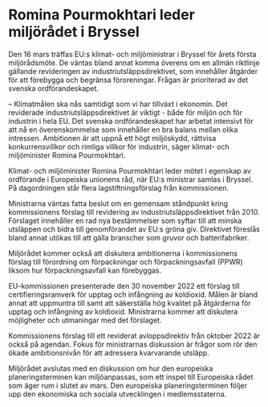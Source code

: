 # Romina Pourmokhtari leder miljörådet i Bryssel

Den 16 mars träffas EU:s klimat- och miljöministrar i Bryssel för årets första miljörådsmöte. De väntas bland annat komma överens om en allmän riktlinje gällande revideringen av industriutsläppsdirektivet, som innehåller åtgärder för att förebygga och begränsa föroreningar. Frågan är prioriterad av det svenska ordförandeskapet.

– Klimatmålen ska nås samtidigt som vi har tillväxt i ekonomin. Det reviderade industriutsläppsdirektivet är viktigt - både för miljön och för industrin i hela EU. Det svenska ordförandeskapet har arbetat intensivt för att nå en överenskommelse som innehåller en bra balans mellan olika intressen. Ambitionen är att uppnå ett högt miljöskydd, rättvisa konkurrensvillkor och rimliga villkor för industrin, säger klimat- och miljöminister Romina Pourmokhtari.

Klimat- och miljöminister Romina Pourmokhtari leder mötet i egenskap av ordförande i Europeiska unionens råd, när EU:s ministrar samlas i Bryssel. På dagordningen står flera lagstiftningsförslag från kommissionen.

Ministrarna väntas fatta beslut om en gemensam ståndpunkt kring kommissionens förslag till revidering av industriutsläppsdirektivet från 2010. Förslaget innehåller en rad nya bestämmelser som syftar till att minska utsläppen och bidra till genomförandet av EU:s gröna giv. Direktivet föreslås bland annat utökas till att gälla branscher som gruvor och batterifabriker.

Miljörådet kommer också att diskutera ambitionerna i kommissionens förslag till förordning om förpackningar och förpackningsavfall (PPWR) liksom hur förpackningsavfall kan förebyggas.

EU-kommissionen presenterade den 30 november 2022 ett förslag till certifieringsramverk för upptag och infångning av koldioxid. Målen är bland annat att uppmuntra till samt att säkerställa hög kvalitet på åtgärderna för upptag och infångning av koldioxid. Ministrarna kommer att diskutera möjligheter och utmaningar med det förslaget.

Kommissionens förslag till ett reviderat avloppsdirektiv från oktober 2022 är också på agendan. Fokus för ministrarnas diskussion är frågor som rör den ökade ambitionsnivån för att adressera kvarvarande utsläpp.

Miljörådet avslutas med en diskussion om hur den europeiska planeringsterminen kan miljöanpassas, som ett inspel till Europeiska rådet som äger rum i slutet av mars. Den europeiska planeringsterminen följer upp den ekonomiska och sociala utvecklingen i medlemsstaterna.
